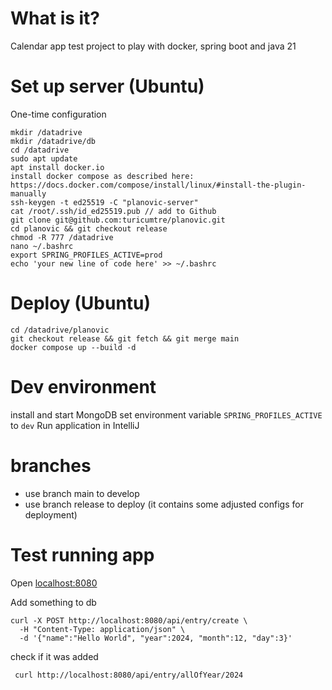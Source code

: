# What is it?
Calendar app test project to play with docker, spring boot and java 21 

# Set up server (Ubuntu)
One-time configuration
```
mkdir /datadrive
mkdir /datadrive/db
cd /datadrive
sudo apt update
apt install docker.io
install docker compose as described here: https://docs.docker.com/compose/install/linux/#install-the-plugin-manually
ssh-keygen -t ed25519 -C "planovic-server"
cat /root/.ssh/id_ed25519.pub // add to Github
git clone git@github.com:turicumtre/planovic.git
cd planovic && git checkout release
chmod -R 777 /datadrive
nano ~/.bashrc
export SPRING_PROFILES_ACTIVE=prod
echo 'your new line of code here' >> ~/.bashrc
```
# Deploy (Ubuntu)
```
cd /datadrive/planovic
git checkout release && git fetch && git merge main
docker compose up --build -d
```
# Dev environment
install and start MongoDB
set environment variable `SPRING_PROFILES_ACTIVE` to `dev`
Run application in IntelliJ

# branches
- use branch main to develop
- use branch release to deploy (it contains some adjusted configs for deployment)

# Test running app
Open [localhost:8080](localhost:8080)

Add something to db
```
curl -X POST http://localhost:8080/api/entry/create \
  -H "Content-Type: application/json" \
  -d '{"name":"Hello World", "year":2024, "month":12, "day":3}'
```

check if it was added
```
 curl http://localhost:8080/api/entry/allOfYear/2024
```